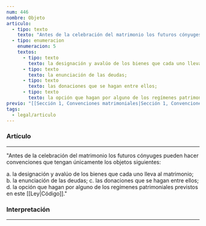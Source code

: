 ```yaml
---
num: 446
nombre: Objeto
articulo:
  - tipo: texto
    texto: "Antes de la celebración del matrimonio los futuros cónyuges pueden hacer convenciones que tengan únicamente los objetos siguientes:"
  - tipo: enumeracion
    enumeracion: 5
    textos:
      - tipo: texto
        texto: la designación y avalúo de los bienes que cada uno lleva al matrimonio;
      - tipo: texto
        texto: la enunciación de las deudas;
      - tipo: texto
        texto: las donaciones que se hagan entre ellos;
      - tipo: texto
        texto: la opción que hagan por alguno de los regímenes patrimoniales previstos en este Código.
previo: "[[Sección 1, Convenciones matrimoniales|Sección 1, Convenciones matrimoniales]]"
tags:
  - legal/articulo
---
```

### Artículo
---
"Antes de la celebración del matrimonio los futuros cónyuges pueden hacer convenciones que tengan únicamente los objetos siguientes:

 a. la designación y avalúo de los bienes que cada uno lleva al matrimonio;
 b. la enunciación de las deudas;
 c. las donaciones que se hagan entre ellos;
 d. la opción que hagan por alguno de los regímenes patrimoniales previstos en este [[Ley|Código]]."

### Interpretación
---

